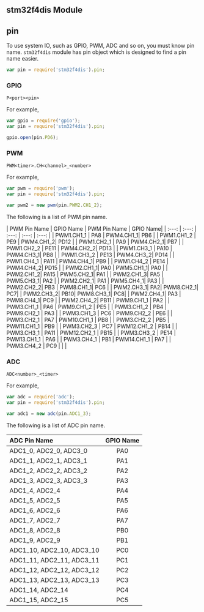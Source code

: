 ## stm32f4dis Module

## pin

To use system IO, such as GPIO, PWM, ADC and so on, you must know pin name.
`stm32f4dis` module has pin object which is designed to find a pin name easier.

``` javascript
var pin = require('stm32f4dis').pin;
```

### GPIO
`P<port><pin>`

For example,
``` javascript
var gpio = require('gpio');
var pin = require('stm32f4dis').pin;

gpio.open(pin.PD6);
```


### PWM
`PWM<timer>.CH<channel>_<number>`

For example,
``` javascript
var pwm = require('pwm');
var pin = require('stm32f4dis').pin;

var pwm2 = new pwm(pin.PWM2.CH1_2);
```
The following is a list of PWM pin name.

| PWM Pin Name | GPIO Name | PWM Pin Name | GPIO Name|
| :---: | :---: | :---: | :---: | :---: |
| PWM1.CH1_1 | PA8 | PWM4.CH1_1| PB6 |
| PWM1.CH1_2 | PE9 | PWM4.CH1_2| PD12 |
| PWM1.CH2_1 | PA9 | PWM4.CH2_1| PB7 |
| PWM1.CH2_2 | PE11 | PWM4.CH2_2| PD13 |
| PWM1.CH3_1 | PA10 | PWM4.CH3_1| PB8 |
| PWM1.CH3_2 | PE13 | PWM4.CH3_2| PD14 |
| PWM1.CH4_1 | PA11 | PWM4.CH4_1| PB9 |
| PWM1.CH4_2 | PE14 | PWM4.CH4_2| PD15 |
| PWM2.CH1_1| PA0 | PWM5.CH1_1| PA0 |
| PWM2.CH1_2| PA15 | PWM5.CH2_1| PA1 |
| PWM2.CH1_3| PA5 | PWM5.CH3_1| PA2 |
| PWM2.CH2_1| PA1 | PWM5.CH4_1| PA3 |
| PWM2.CH2_2| PB3 | PWM8.CH1_1| PC6 |
| PWM2.CH3_1| PA2| PWM8.CH2_1| PC7|
| PWM2.CH3_2| PB10| PWM8.CH3_1| PC8|
| PWM2.CH4_1| PA3 | PWM8.CH4_1| PC9 |
| PWM2.CH4_2| PB11 | PWM9.CH1_1 | PA2 |
| PWM3.CH1_1 | PA6 | PWM9.CH1_2 | PE5 |
| PWM3.CH1_2 | PB4 | PWM9.CH2_1 | PA3 |
| PWM3.CH1_3 | PC6 | PWM9.CH2_2 | PE6 |
| PWM3.CH2_1 | PA7 | PWM10.CH1_1 | PB8 |
| PWM3.CH2_2 | PB5 | PWM11.CH1_1 | PB9 |
| PWM3.CH2_3 | PC7 | PWM12.CH1_2 | PB14 |
| PWM3.CH3_1 | PA11 | PWM12.CH2_1 | PB15 |
| PWM3.CH3_2 | PE14 | PWM13.CH1_1 | PA6 |
| PWM3.CH4_1 | PB1 | PWM14.CH1_1 | PA7 |
| PWM3.CH4_2 | PC9 | | |


### ADC
`ADC<number>_<timer>`

For example,
``` javascript
var adc = require('adc');
var pin = require('stm32f4dis').pin;

var adc1 = new adc(pin.ADC1_3);
```
The following is a list of ADC pin name.

| ADC Pin Name | GPIO Name |
| :--- | :---: |
| ADC1_0, ADC2_0, ADC3_0 | PA0 |
| ADC1_1, ADC2_1, ADC3_1 | PA1 |
| ADC1_2, ADC2_2, ADC3_2 | PA2 |
| ADC1_3, ADC2_3, ADC3_3 | PA3 |
| ADC1_4, ADC2_4 | PA4 |
| ADC1_5, ADC2_5 | PA5 |
| ADC1_6, ADC2_6 | PA6 |
| ADC1_7, ADC2_7 | PA7 |
| ADC1_8, ADC2_8 | PB0 |
| ADC1_9, ADC2_9 | PB1 |
| ADC1_10, ADC2_10, ADC3_10 | PC0 |
| ADC1_11, ADC2_11, ADC3_11 | PC1 |
| ADC1_12, ADC2_12, ADC3_12 | PC2 |
| ADC1_13, ADC2_13, ADC3_13 | PC3 |
| ADC1_14, ADC2_14 | PC4 |
| ADC1_15, ADC2_15 | PC5 |
